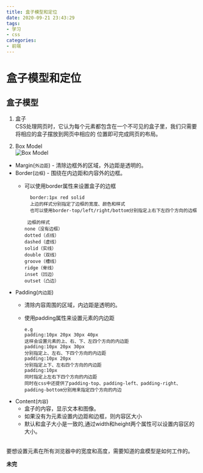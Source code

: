 ```yaml
---
title: 盒子模型和定位
date: 2020-09-21 23:43:29
tags: 
- 学习
- css
categories:
- 前端
---
```

# 盒子模型和定位
## 盒子模型  
1. 盒子  
CSS处理网页时，它认为每个元素都包含在一个不可见的盒子里，我们只需要将相应的盒子摆放到网页中相应的 位置即可完成网页的布局。

2. Box Model  
![Box Model](1.bmp)   

* Margin(`外边距`) - 清除边框外的区域，外边距是透明的。
* Border(`边框`) - 围绕在内边距和内容外的边框。
    + 可以使用border属性来设置盒子的边框  
      
            border:1px red solid
            上边的样式分别指定了边框的宽度、颜色和样式
            也可以使用border-top/left/right/bottom分别指定上右下左四个方向的边框
    
           边框的样式 
          none（没有边框）
          dotted（点线）
          dashed（虚线）
          solid（实线）
          double（双线）
          groove（槽线）
          ridge（脊线）
          inset（凹边）
          outset（凸边）
* Padding(`内边距`)  
    + 清除内容周围的区域，内边距是透明的。 
    + 使用padding属性来设置元素的内边距

          e.g
          padding:10px 20px 30px 40px
          这样会设置元素的上、右、下、左四个方向的内边距
          padding:10px 20px 30px
          分别指定上、左右、下四个方向的内边距
          padding:10px 20px
          分别指定上下、左右四个方向的内边距
          padding:10px
          同时指定上左右下四个方向的内边距
          同时在css中还提供了padding-top、padding-left、padding-right、padding-bottom分别用来指定四个方向的内边

* Content(`内容`)
  + 盒子的内容，显示文本和图像。
  + 如果没有为元素设置内边距和边框，则内容区大小 
  + 默认和盒子大小是一致的,通过width和height两个属性可以设置内容区的大小。


<BR>
要想设置元素在所有浏览器中的宽度和高度，需要知道的盒模型是如何工作的。

**未完**
